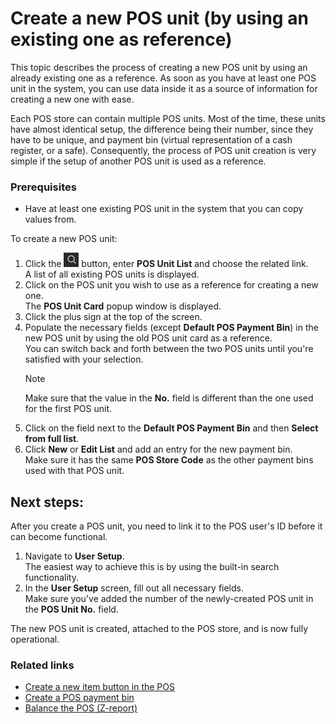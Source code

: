 # Create a new POS unit (by using an existing one as reference)

This topic describes the process of creating a new POS unit by using an already existing one as a reference. As soon as you have at least one POS unit in the system, you can use data inside it as a source of information for creating a new one with ease. 

Each POS store can contain multiple POS units. Most of the time, these units have almost identical setup, the difference being their number, since they have to be unique, and payment bin (virtual representation of a cash register, or a safe). Consequently, the process of POS unit creation is very simple if the setup of another POS unit is used as a reference. 

### Prerequisites

 - Have at least one existing POS unit in the system that you can copy values from.

 
To create a new POS unit:

1. Click the ![Lightbulb that opens the Tell Me feature](../../../images/Icons/Lightbulb_icon.png "Tell Me what you want to do") button, enter **POS Unit List** and choose the related link.     
   A list of all existing POS units is displayed.  
2. Click on the POS unit you wish to use as a reference for creating a new one.  
   The **POS Unit Card** popup window is displayed.
3. Click the plus sign at the top of the screen.
4. Populate the necessary fields (except **Default POS Payment Bin**) in the new POS unit by using the old POS unit card as a reference.  
   You can switch back and forth between the two POS units until you're satisfied with your selection.
   > [!NOTE]
   > Make sure that the value in the **No.** field is different than the one used for the first POS unit.
5. Click on the field next to the **Default POS Payment Bin** and then **Select from full list**.  
6. Click **New** or **Edit List** and add an entry for the new payment bin.  
   Make sure it has the same **POS Store Code** as the other payment bins used with that POS unit.  

## Next steps:

After you create a POS unit, you need to link it to the POS user's ID before it can become functional.

1. Navigate to **User Setup**.   
   The easiest way to achieve this is by using the built-in search functionality.
2. In the **User Setup** screen, fill out all necessary fields.  
   Make sure you've added the number of the newly-created POS unit in the **POS Unit No.** field.

The new POS unit is created, attached to the POS store, and is now fully operational.

### Related links

- [Create a new item button in the POS](./Create_a_new_item_button_in_the_POS.md)
- [Create a POS payment bin](./create_pos_payment_bin.md)
- [Balance the POS (Z-report)](./balance_the_pos.md)
  
